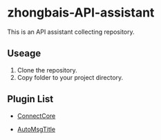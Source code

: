 # zhongbais-API-assistant

This is an API assistant collecting repository.

## Useage

1. Clone the repository.
2. Copy folder to your project directory.

## Plugin List

- [ConnectCore](https://github.com/zhongbai2333/ConnectCore)

- [AutoMsgTitle](https://github.com/zhongbai2333/AutoMsgTitle)
